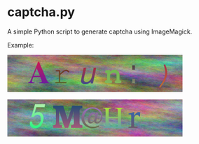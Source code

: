 # captcha.py

A simple Python script to generate captcha using ImageMagick.

Example:

![Sample-1](https://raw.githubusercontent.com/arun-babu/captcha.py/master/sample-captcha-arun.png)

![Sample-2](https://raw.githubusercontent.com/arun-babu/captcha.py/master/sample-captcha.png)
